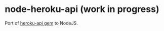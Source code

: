 # node-heroku-api (work in progress)

Port of [heroku-api gem](https://github.com/heroku/heroku.rb) to NodeJS.

